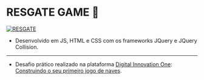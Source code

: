 #  RESGATE GAME  :helicopter:
[![RESGATE](https://github.com/lucasrmagalhaes/resgate-js/blob/main/img/capa.jpg)](https://lucasrmagalhaes.github.io/resgate-js/)
- Desenvolvido em JS, HTML e CSS com os frameworks JQuery e JQuery Collision.
------------
- Desafio prático realizado na plataforma [Digital Innovation One](https://web.digitalinnovation.one/home "Digital Innovation One"): [Construindo o seu primeiro jogo de naves](https://web.digitalinnovation.one/lab/construindo-o-seu-primeiro-jogo-de-naves/learning/9b0a44f2-ba17-49fc-ab1e-8658bd5861c7").

